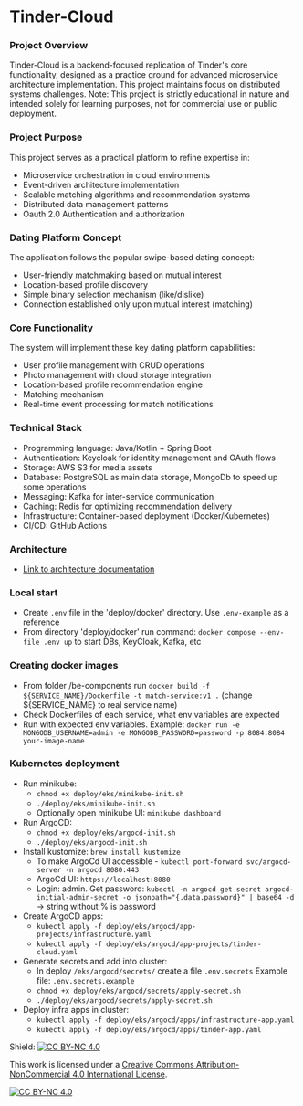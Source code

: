 # Tinder-Cloud
### Project Overview

Tinder-Cloud is a backend-focused replication of Tinder's core functionality, designed as a practice ground for advanced microservice architecture implementation. 
This project maintains focus on distributed systems challenges.
Note: This project is strictly educational in nature and intended solely for learning purposes, not for commercial use or public deployment.

### Project Purpose
This project serves as a practical platform to refine expertise in:

* Microservice orchestration in cloud environments
* Event-driven architecture implementation
* Scalable matching algorithms and recommendation systems
* Distributed data management patterns
* Oauth 2.0 Authentication and authorization 

### Dating Platform Concept
The application follows the popular swipe-based dating concept:
* User-friendly matchmaking based on mutual interest
* Location-based profile discovery
* Simple binary selection mechanism (like/dislike)
* Connection established only upon mutual interest (matching)

### Core Functionality
The system will implement these key dating platform capabilities:

* User profile management with CRUD operations
* Photo management with cloud storage integration
* Location-based profile recommendation engine
* Matching mechanism
* Real-time event processing for match notifications

### Technical Stack

* Programming language: Java/Kotlin + Spring Boot
* Authentication: Keycloak for identity management and OAuth flows
* Storage: AWS S3 for media assets
* Database: PostgreSQL as main data storage, MongoDb to speed up some operations 
* Messaging: Kafka for inter-service communication
* Caching: Redis for optimizing recommendation delivery
* Infrastructure: Container-based deployment (Docker/Kubernetes)
* CI/CD: GitHub Actions

### Architecture

- [Link to architecture documentation](docs/architecture/high-level.md)

### Local start
* Create `.env` file in the 'deploy/docker' directory. Use `.env-example` as a reference
* From directory 'deploy/docker' run command: `docker compose --env-file .env up` to start DBs, KeyCloak, Kafka, etc

### Creating docker images
* From folder /be-components run `docker build -f ${SERVICE_NAME}/Dockerfile -t match-service:v1 .` (change ${SERVICE_NAME} to real service name)
* Check Dockerfiles of each service, what env variables are expected 
* Run with expected env variables. Example: `docker run -e MONGODB_USERNAME=admin -e MONGODB_PASSWORD=password -p 8084:8084 your-image-name`

### Kubernetes deployment
* Run minikube:
  * `chmod +x deploy/eks/minikube-init.sh`
  * `./deploy/eks/minikube-init.sh`
  * Optionally open minikube UI: `minikube dashboard`
* Run ArgoCD:
  * `chmod +x deploy/eks/argocd-init.sh` 
  * `./deploy/eks/argocd-init.sh`
* Install kustomize: `brew install kustomize`
  * To make ArgoCd UI accessible - `kubectl port-forward svc/argocd-server -n argocd 8080:443`
  * ArgoCd UI: `https://localhost:8080`
  * Login: admin. Get password: `kubectl -n argocd get secret argocd-initial-admin-secret -o jsonpath="{.data.password}" | base64 -d` -> string without % is password
* Create ArgoCD apps:
  * `kubectl apply -f deploy/eks/argocd/app-projects/infrastructure.yaml` 
  * `kubectl apply -f deploy/eks/argocd/app-projects/tinder-cloud.yaml`
* Generate secrets and add into cluster:
  * In deploy `/eks/argocd/secrets/` create a file `.env.secrets` Example file: `.env.secrets.example`
  * `chmod +x deploy/eks/argocd/secrets/apply-secret.sh`
  * `./deploy/eks/argocd/secrets/apply-secret.sh`
* Deploy infra apps in cluster:
  * `kubectl apply -f deploy/eks/argocd/apps/infrastructure-app.yaml`
  * `kubectl apply -f deploy/eks/argocd/apps/tinder-app.yaml`



Shield: [![CC BY-NC 4.0][cc-by-nc-shield]][cc-by-nc]

This work is licensed under a
[Creative Commons Attribution-NonCommercial 4.0 International License][cc-by-nc].

[![CC BY-NC 4.0][cc-by-nc-image]][cc-by-nc]

[cc-by-nc]: https://creativecommons.org/licenses/by-nc/4.0/
[cc-by-nc-image]: https://licensebuttons.net/l/by-nc/4.0/88x31.png
[cc-by-nc-shield]: https://img.shields.io/badge/License-CC%20BY--NC%204.0-lightgrey.svg
